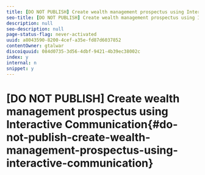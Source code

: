 ```yaml
---
title: [DO NOT PUBLISH] Create wealth management prospectus using Interactive Communication
seo-title: [DO NOT PUBLISH] Create wealth management prospectus using Interactive Communication
description: null
seo-description: null
page-status-flag: never-activated
uuid: a8043590-8200-4cef-a35e-fd87d6037852
contentOwner: gtalwar
discoiquuid: 084d0735-3d56-4dbf-9421-4b39ec38002c
index: y
internal: n
snippet: y
---
```


# [DO NOT PUBLISH] Create wealth management prospectus using Interactive Communication{#do-not-publish-create-wealth-management-prospectus-using-interactive-communication}

